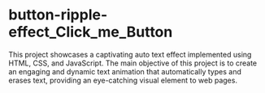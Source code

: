 # button-ripple-effect_Click_me_Button
This project showcases a captivating auto text effect implemented using HTML, CSS, and JavaScript. The main objective of this project is to create an engaging and dynamic text animation that automatically types and erases text, providing an eye-catching visual element to web pages.
